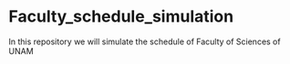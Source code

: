 # Faculty_schedule_simulation
 In this repository we will simulate the schedule of Faculty of Sciences of UNAM
